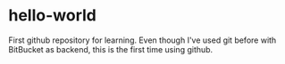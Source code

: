 # hello-world
First github repository for learning. 
Even though I've used git before with BitBucket as backend, this is the first time using github.
